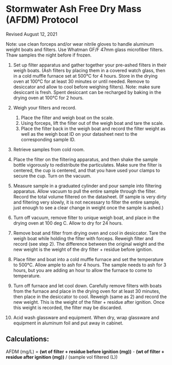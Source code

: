 # **Stormwater Ash Free Dry Mass (AFDM) Protocol**

Revised August 12, 2021


Note: use clean forceps and/or wear nitrile gloves to handle aluminum weight boats and filters. Use Whatman GF/F 47mm glass microfiber filters. Thaw samples the night before if frozen.


1. Set up filter apparatus and gather together your pre-ashed filters in their weigh boats. (Ash filters by placing them in a covered watch glass, then in a cold muffle furnace set at 500°C for 4 hours.  Store in the drying oven at 100°C for at least 30 minutes or until needed.  Remove to desiccator and allow to cool before weighing filters).  Note: make sure desiccant is fresh.  Spent desiccant can be recharged by baking in the drying oven at 100°C for 2 hours.

2. Weigh your filters and record.

   1. Place the filter and weigh boat on the scale.   
   2. Using forceps, lift the filter out of the weigh boat and tare the scale.   
   3. Place the filter back in the weigh boat and record the filter weight as well as the weigh boat ID on your datasheet next to the corresponding sample ID.   

3. Retrieve samples from cold room.

4. Place the filter on the filtering apparatus, and then shake the sample bottle vigorously to redistribute the particulates. Make sure the filter is centered, the cup is centered, and that you have used your clamps to secure the cup. Turn on the vacuum.

5. Measure sample in a graduated cylinder and pour sample into filtering apparatus. Allow vacuum to pull the entire sample through the filter. Record the total volume filtered on the datasheet. (If sample is very dirty and filtering very slowly, it is not necessary to filter the entire sample, just enough to see a clear change in weight once the sample is ashed.)

6. Turn off vacuum, remove filter to unique weigh boat, and place in the drying oven at 100 deg C. Allow to dry for 24 hours.

7. Remove boat and filter from drying oven and cool in desiccator. Tare the weigh boat while holding the filter with forceps. Reweigh filter and record (see step 2). The difference between the original weight and the new weight is the weight of the dry filter + residue before ignition.

8. Place filter and boat into a cold muffle furnace and set the temperature to 500°C. Allow ample to ash for 4 hours. The sample needs to ash for 3 hours, but you are adding an hour to allow the furnace to come to temperature.

9. Turn off furnace and let cool down. Carefully remove filters with boats from the furnace and place in the drying oven for at least 30 minutes, then place in the desiccator to cool. Reweigh (same as 2) and record the new weight. This is the weight of the filter + residue after ignition. Once this weight is recorded, the filter may be discarded.

10. Acid wash glassware and equipment. When dry, wrap glassware and equipment in aluminum foil and put away in cabinet.


## **Calculations:**

AFDM (mg/L) = **(wt of filter + residue before ignition (mg))** - **(wt of filter + residue after ignition (mg))** / (sample vol filtered (L))
